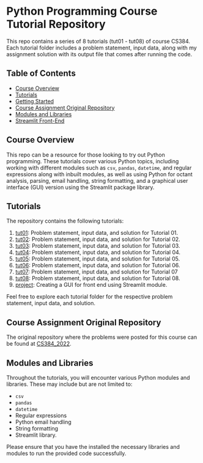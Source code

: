 # Python Programming Course Tutorial Repository

This repo contains a series of 8 tutorials (tut01 - tut08) of course CS384. Each tutorial folder includes a problem statement, input data, along with my assignment solution with its output file that comes after running the code.

## Table of Contents

- [Course Overview](#course-overview)
- [Tutorials](#tutorials)
- [Getting Started](#getting-started)
- [Course Assignment Original Repository](#course-assignment-original-repository)
- [Modules and Libraries](#modules-and-libraries)
- [Streamlit Front-End](#streamlit-front-end)

## Course Overview

This repo can be a resource for those looking to try out Python programming. These tutorials cover various Python topics, including working with different modules such as `csv`, `pandas`, `datetime`, and regular expressions along with inbuilt modules, as well as using Python for octant analysis, parsing, email handling, string formatting, and a graphical user interface (GUI) version using the Streamlit package library.

## Tutorials

The repository contains the following tutorials:

1. [tut01](/tut01): Problem statement, input data, and solution for Tutorial 01.
2. [tut02](/tut02): Problem statement, input data, and solution for Tutorial 02.
3. [tut03](/tut03): Problem statement, input data, and solution for Tutorial 03.
4. [tut04](/tut04): Problem statement, input data, and solution for Tutorial 04.
5. [tut05](/tut05): Problem statement, input data, and solution for Tutorial 05.
6. [tut06](/tut06): Problem statement, input data, and solution for Tutorial 06.
7. [tut07](/tut07): Problem statement, input data, and solution for Tutorial 07
8. [tut08](/tut08): Problem statement, input data, and solution for Tutorial 08.
9. [project](/proj2): Creating a GUI for front end using Streamlit module.

Feel free to explore each tutorial folder for the respective problem statement, input data, and solution.

## Course Assignment Original Repository

The original repository where the problems were posted for this course can be found at [CS384_2022](https://github.com/Cs3842022/CS384_2022).

## Modules and Libraries

Throughout the tutorials, you will encounter various Python modules and libraries. These may include but are not limited to:

- `csv`
- `pandas`
- `datetime`
- Regular expressions
- Python email handling
- String formatting
- Streamlit library.

Please ensure that you have the installed the necessary libraries and modules to run the provided code successfully.
